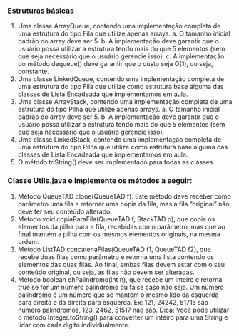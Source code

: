 ### Estruturas básicas
1. Uma classe ArrayQueue, contendo uma implementação completa de uma estrutura do
tipo Fila que utilize apenas arrays.
a. O tamanho inicial padrão do array deve ser 5.
b. A implementação deve garantir que o usuário possa utilizar a estrutura tendo mais
do que 5 elementos (sem que seja necessário que o usuário gerencie isso).
c. A implementação do método dequeue() deve garantir que o custo seja O(1), ou
seja, constante.
2. Uma classe LinkedQueue, contendo uma implementação completa de uma estrutura do
tipo Fila que utilize como estrutura base alguma das classes de Lista Encadeada que
implementamos em aula.
3. Uma classe ArrayStack, contendo uma implementação completa de uma estrutura do tipo
Pilha que utilize apenas arrays.
a. O tamanho inicial padrão do array deve ser 5.
b. A implementação deve garantir que o usuário possa utilizar a estrutura tendo mais
do que 5 elementos (sem que seja necessário que o usuário gerencie isso).
4. Uma classe LinkedStack, contendo uma implementação completa de uma estrutura do
tipo Pilha que utilize como estrutura base alguma das classes de Lista Encadeada que
implementamos em aula.
5. O método toString() deve ser implementado para todas as classes.

### Classe Utils.java e implemente os métodos a seguir:
1. Método QueueTAD clone(QueueTAD f). Este método deve receber como parâmetro uma
fila e retornar uma cópia da fila, mas a fila “original” não deve ter seu conteúdo alterado.
2. Método void copiaParaFila(QueueTAD f, StackTAD p), que copia os elementos da pilha
para a fila, recebidas como parâmetro, mas que ao final mantém a pilha com os
mesmos elementos originais, na mesma ordem.
3. Método ListTAD concatenaFilas(QueueTAD f1, QueueTAD f2), que recebe duas filas
como parâmetro e retorna uma lista contendo os elementos das duas filas. Ao final, ambas
filas devem estar com o seu conteúdo original, ou seja, as filas não devem ser alteradas.
4. Método boolean ehPalindromo(int n), que recebe um inteiro e retorna true se for um
número palíndromo ou false caso não seja. Um número palíndromo é um número que se
mantém o mesmo lido da esquerda para direita e da direita para esquerda. Ex: 121, 24242,
51715 são número palíndromos, 123, 2462, 51517 não são.
Dica: Você pode utilizar o método Integer.toString() para converter um inteiro para uma
String e lidar com cada dígito individualmente.
